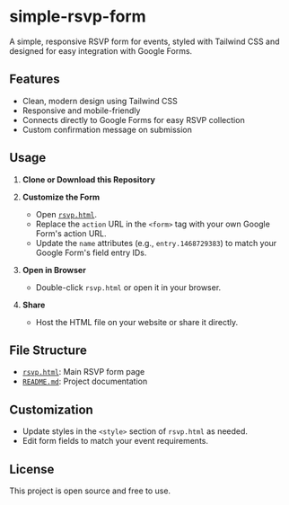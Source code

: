 # simple-rsvp-form

A simple, responsive RSVP form for events, styled with Tailwind CSS and designed for easy integration with Google Forms.

## Features

- Clean, modern design using Tailwind CSS
- Responsive and mobile-friendly
- Connects directly to Google Forms for easy RSVP collection
- Custom confirmation message on submission

## Usage

1. **Clone or Download this Repository**

2. **Customize the Form**
   - Open [`rsvp.html`](rsvp.html).
   - Replace the `action` URL in the `<form>` tag with your own Google Form's action URL.
   - Update the `name` attributes (e.g., `entry.1468729383`) to match your Google Form's field entry IDs.

3. **Open in Browser**
   - Double-click `rsvp.html` or open it in your browser.

4. **Share**
   - Host the HTML file on your website or share it directly.

## File Structure

- [`rsvp.html`](rsvp.html): Main RSVP form page
- [`README.md`](README.md): Project documentation

## Customization

- Update styles in the `<style>` section of `rsvp.html` as needed.
- Edit form fields to match your event requirements.

## License

This project is open source and free to use.